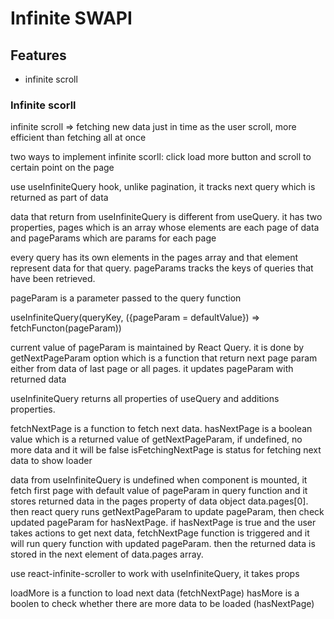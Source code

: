 # Infinite SWAPI

## Features

-   infinite scroll

### Infinite scorll

infinite scroll => fetching new data just in time as the user scroll, more efficient than fetching all at once

two ways to implement infinite scorll: click load more button and scroll to certain point on the page

use useInfiniteQuery hook, unlike pagination, it tracks next query which is returned as part of data

data that return from useInfiniteQuery is different from useQuery. it has two properties, pages which is an array whose elements are each page of data and pageParams which are params for each page

every query has its own elements in the pages array and that element represent data for that query.
pageParams tracks the keys of queries that have been retrieved.

pageParam is a parameter passed to the query function

useInfiniteQuery(queryKey, ({pageParam = defaultValue}) => fetchFuncton(pageParam))

current value of pageParam is maintained by React Query. it is done by getNextPageParam option which is a function that return next page param either from data of last page or all pages. it updates pageParam with returned data

useInfiniteQuery returns all properties of useQuery and additions properties.

fetchNextPage is a function to fetch next data.
hasNextPage is a boolean value which is a returned value of getNextPageParam, if undefined, no more data and it will be false
isFetchingNextPage is status for fetching next data to show loader

data from useInfiniteQuery is undefined when component is mounted, it fetch first page with default value of pageParam in query function and it stores returned data in the pages property of data object data.pages[0]. then react query runs getNextPageParam to update pageParam, then check updated pageParam for hasNextPage. if hasNextPage is true and the user takes actions to get next data, fetchNextPage function is triggered and it will run query function with updated pageParam. then the returned data is stored in the next element of data.pages array.

use react-infinite-scroller to work with useInfiniteQuery, it takes props

loadMore is a function to load next data (fetchNextPage)
hasMore is a boolen to check whether there are more data to be loaded (hasNextPage)